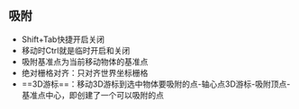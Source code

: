 ## 吸附
* Shift+Tab快捷开启关闭
* 移动时Ctrl就是临时开启和关闭
* 吸附基准点为当前移动物体的基准点
* 绝对栅格对齐：只对齐世界坐标栅格
* ==3D游标==：移动3D游标到选中物体要吸附的点-轴心点3D游标-吸附顶点-基准点中心，即创建了一个可以吸附的点